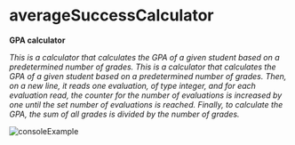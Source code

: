 # averageSuccessCalculator

**GPA calculator**

*This is a calculator that calculates the GPA of a given student based on a predetermined number of grades.*
*This is a calculator that calculates the GPA of a given student based on a predetermined number of grades. Then, on a new line, it reads one evaluation, of type integer, and for each evaluation read, the counter for the number of evaluations is increased by one until the set number of evaluations is reached. Finally, to calculate the GPA, the sum of all grades is divided by the number of grades.*

![consoleExample](..\averageSuccessCalculator-main\photos "Executed program")
